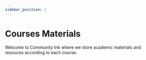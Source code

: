 ```yaml
---
sidebar_position: 1
---
```

# Courses Materials

Welcome to Community Ink where we store academic materials and resouces according to each course.